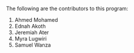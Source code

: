 The following are the contributors to this program:

1. Ahmed Mohamed
2. Ednah Akoth
3. Jeremiah Ater
4. Myra Lugwiri
5. Samuel Wanza
